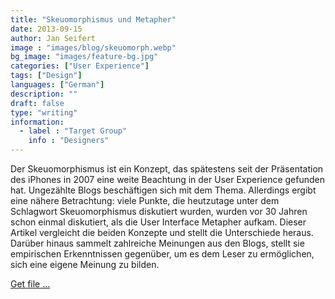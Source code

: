 ```yaml
---
title: "Skeuomorphismus und Metapher"
date: 2013-09-15
author: Jan Seifert
image : "images/blog/skeuomorph.webp"
bg_image: "images/feature-bg.jpg"
categories: ["User Experience"]
tags: ["Design"]
languages: ["German"]
description: ""
draft: false
type: "writing"
information:
  - label : "Target Group"
    info : "Designers"
---
```



Der Skeuomorphismus ist ein Konzept, das spätestens seit der Präsentation des iPhones in 2007 eine weite Beachtung in der User Experience gefunden hat. Ungezählte Blogs beschäftigen sich mit dem Thema. Allerdings ergibt eine nähere Betrachtung: viele Punkte, die heutzutage unter dem Schlagwort Skeuomorphismus diskutiert wurden, wurden vor 30 Jahren schon einmal diskutiert, als die User Interface Metapher aufkam. Dieser Artikel vergleicht die beiden Konzepte und stellt die Unterschiede heraus. Darüber hinaus sammelt zahlreiche Meinungen aus den Blogs, stellt sie empirischen Erkenntnissen gegenüber, um es dem Leser zu ermöglichen, sich eine eigene Meinung zu bilden.

<a class="btn btn-main" href="/download/Skeuomorphism&Metapher.pdf">Get file ...</a>
